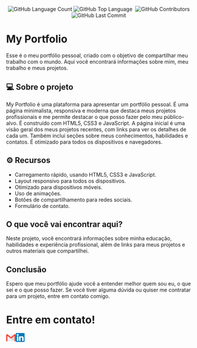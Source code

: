 <p align="center">
<img alt="GitHub Language Count" src="https://img.shields.io/github/languages/count/Fe7rodrigues/My-portfolio" />
<img alt="GitHub Top Language" src="https://img.shields.io/github/languages/top/Fe7rodrigues/My-portfolio" />
<img alt="" src="https://img.shields.io/github/repo-size/Fe7rodrigues/My-portfolio" />
<img alt="GitHub Contributors" src="https://img.shields.io/github/contributors/Fe7rodrigues/My-portfolio" />
<img alt="GitHub Last Commit" src="https://img.shields.io/github/last-commit/Fe7rodrigues/My-portfolio" />
</p>

# My Portfolio

Esse é o meu portfólio pessoal, criado com o objetivo de compartilhar meu trabalho com o mundo. Aqui você encontrará informações sobre mim, meu trabalho e meus projetos.

## 💻 Sobre o projeto

My Portfolio é uma plataforma para apresentar um portfólio pessoal. É uma página minimalista, responsiva e moderna que destaca meus projetos profissionais e me permite destacar o que posso fazer pelo meu público-alvo. É construído com HTML5, CSS3 e JavaScript. A página inicial é uma visão geral dos meus projetos recentes, com links para ver os detalhes de cada um. Também inclui seções sobre meus conhecimentos, habilidades e contatos. É otimizado para todos os dispositivos e navegadores.

## ⚙️ Recursos

- Carregamento rápido, usando HTML5, CSS3 e JavaScript.
- Layout responsivo para todos os dispositivos.
- Otimizado para dispositivos móveis.
- Uso de animações.
- Botões de compartilhamento para redes sociais.
- Formulário de contato.

## O que você vai encontrar aqui?

Neste projeto, você encontrará informações sobre minha educação, habilidades e experiência profissional, além de links para meus projetos e outros materiais que compartilhei.

## Conclusão

Espero que meu portfólio ajude você a entender melhor quem sou eu, o que sei e o que posso fazer. Se você tiver alguma dúvida ou quiser me contratar para um projeto, entre em contato comigo.

#  Entre em contato!

<p align="center">
  <a href="mailto:fe7rodrigues@gmail.com" >
    <img align="left" alt="FernandoR | Gmail" width="26px" src="https://github.com/SatYu26/SatYu26/blob/master/Assets/Gmail.svg" />
  </a>   
  
  <a href="https://www.linkedin.com/in/fernando-rodrigues-69251a1a2/" target="_blank">
    <img align="left" alt="FernandoR | Linkedin" width="24px" src="https://github.com/SatYu26/SatYu26/blob/master/Assets/Linkedin.svg" />
  </a>   
